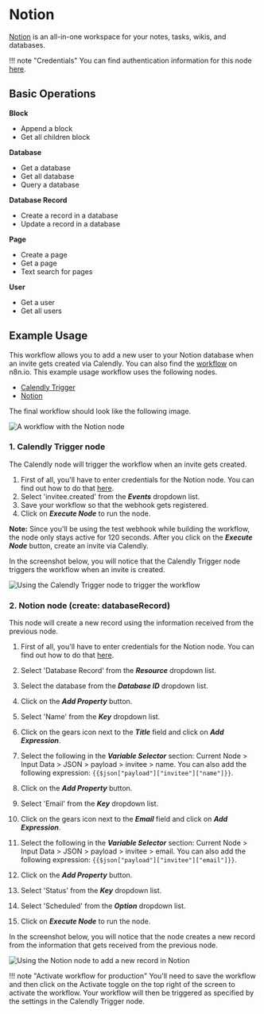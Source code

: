 # Notion

[Notion](https://notion.so) is an all-in-one workspace for your notes, tasks, wikis, and databases.

!!! note "Credentials"
    You can find authentication information for this node [here](/integrations/builtin/credentials/notion/).


## Basic Operations

**Block**
- Append a block
- Get all children block


**Database**
- Get a database
- Get all database
- Query a database


**Database Record**
- Create a record in a database
- Update a record in a database


**Page**
- Create a page
- Get a page
- Text search for pages


**User**
- Get a user
- Get all users


## Example Usage

This workflow allows you to add a new user to your Notion database when an invite gets created via Calendly. You can also find the [workflow](https://n8n.io/workflows/1088) on n8n.io. This example usage workflow uses the following nodes.

- [Calendly Trigger](/integrations/builtin/trigger-nodes/n8n-nodes-base.calendlytrigger/)
- [Notion]()

The final workflow should look like the following image.

![A workflow with the Notion node](/_images/integrations/builtin/app-nodes/notion/workflow.png)

### 1. Calendly Trigger node

The Calendly node will trigger the workflow when an invite gets created.

1. First of all, you'll have to enter credentials for the Notion node. You can find out how to do that [here](/integrations/builtin/credentials/calendly/).
2. Select 'invitee.created' from the ***Events*** dropdown list.
3. Save your workflow so that the webhook gets registered.
4. Click on ***Execute Node*** to run the node.

**Note:** Since you'll be using the test webhook while building the workflow, the node only stays active for 120 seconds. After you click on the ***Execute Node*** button, create an invite via Calendly.

In the screenshot below, you will notice that the Calendly Trigger node triggers the workflow when an invite is created.

![Using the Calendly Trigger node to trigger the workflow](/_images/integrations/builtin/app-nodes/notion/calendlytrigger_node.png)


### 2. Notion node (create: databaseRecord)

This node will create a new record using the information received from the previous node.

1. First of all, you'll have to enter credentials for the Notion node. You can find out how to do that [here](/integrations/builtin/credentials/notion/).

2. Select 'Database Record' from the ***Resource*** dropdown list.
3. Select the database from the ***Database ID*** dropdown list.
4. Click on the ***Add Property*** button.
5. Select 'Name' from the ***Key*** dropdown list.
6. Click on the gears icon next to the ***Title*** field and click on ***Add Expression***.
7. Select the following in the ***Variable Selector*** section: Current Node > Input Data > JSON > payload > invitee > name. You can also add the following expression: `{{$json["payload"]["invitee"]["name"]}}`.
8. Click on the ***Add Property*** button.
9. Select 'Email' from the ***Key*** dropdown list.
10. Click on the gears icon next to the ***Email*** field and click on ***Add Expression***.
11. Select the following in the ***Variable Selector*** section: Current Node > Input Data > JSON > payload > invitee > email. You can also add the following expression: `{{$json["payload"]["invitee"]["email"]}}`.
11. Click on the ***Add Property*** button.
12. Select 'Status' from the ***Key*** dropdown list.
13. Select 'Scheduled' from the ***Option*** dropdown list.
14. Click on ***Execute Node*** to run the node.

In the screenshot below, you will notice that the node creates a new record from the information that gets received from the previous node.

![Using the Notion node to add a new record in Notion](/_images/integrations/builtin/app-nodes/notion/notion_node.png)

!!! note "Activate workflow for production"
    You'll need to save the workflow and then click on the Activate toggle on the top right of the screen to activate the workflow. Your workflow will then be triggered as specified by the settings in the Calendly Trigger node.

